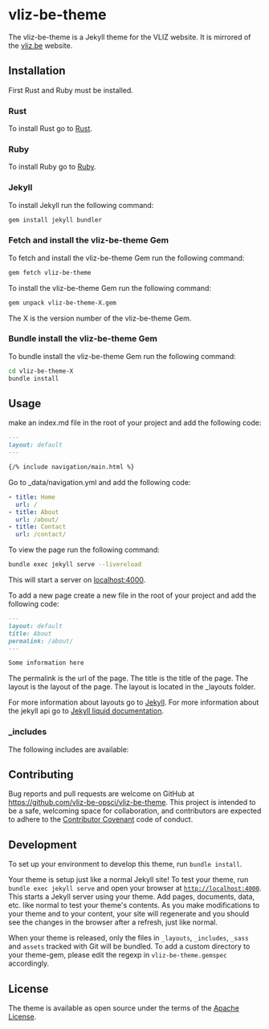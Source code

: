 # vliz-be-theme

The vliz-be-theme is a Jekyll theme for the VLIZ website.
It is mirrored of the [vliz.be](https://www.vliz.be) website.

## Installation

First Rust and Ruby must be installed.

### Rust

To install Rust go to [Rust](https://www.rust-lang.org/tools/install).

### Ruby

To install Ruby go to [Ruby](https://www.ruby-lang.org/en/documentation/installation/).

### Jekyll

To install Jekyll run the following command:

```bash
gem install jekyll bundler
```

### Fetch and install the vliz-be-theme Gem

To fetch and install the vliz-be-theme Gem run the following command:

```bash
gem fetch vliz-be-theme
```

To install the vliz-be-theme Gem run the following command:

```bash
gem unpack vliz-be-theme-X.gem
```

The X is the version number of the vliz-be-theme Gem.

### Bundle install the vliz-be-theme Gem

To bundle install the vliz-be-theme Gem run the following command:

```bash
cd vliz-be-theme-X
bundle install
```


## Usage

make an index.md file in the root of your project and add the following code:

```markdown
---
layout: default
---

{/% include navigation/main.html %}

```

Go to _data/navigation.yml and add the following code:

```yaml
- title: Home
  url: /
- title: About
  url: /about/
- title: Contact
  url: /contact/
```

To view the page run the following command:

```bash
bundle exec jekyll serve --livereload
```

This will start a server on [localhost:4000](http://localhost:4000).

To add a new page create a new file in the root of your project and add the following code:

```markdown
---
layout: default
title: About
permalink: /about/
---

Some information here
```

The permalink is the url of the page. The title is the title of the page.
The layout is the layout of the page. The layout is located in the _layouts folder.

For more information about layouts go to [Jekyll](https://jekyllrb.com/docs/layouts/).
For more information about the jekyll api go to [Jekyll liquid documentation](https://jekyllrb.com/docs/liquid/).


### _includes

The following includes are available:

## Contributing

Bug reports and pull requests are welcome on GitHub at https://github.com/vliz-be-opsci/vliz-be-theme. This project is intended to be a safe, welcoming space for collaboration, and contributors are expected to adhere to the [Contributor Covenant](https://www.contributor-covenant.org/) code of conduct.

## Development

To set up your environment to develop this theme, run `bundle install`.

Your theme is setup just like a normal Jekyll site! To test your theme, run `bundle exec jekyll serve` and open your browser at [`http://localhost:4000`](http://localhost:4000). This starts a Jekyll server using your theme. Add pages, documents, data, etc. like normal to test your theme's contents. As you make modifications to your theme and to your content, your site will regenerate and you should see the changes in the browser after a refresh, just like normal.

When your theme is released, only the files in `_layouts`, `_includes`, `_sass` and `assets` tracked with Git will be bundled.
To add a custom directory to your theme-gem, please edit the regexp in `vliz-be-theme.gemspec` accordingly.

## License

The theme is available as open source under the terms of the [Apache License](./LICENSE).
